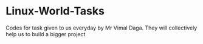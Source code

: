 # Linux-World-Tasks
Codes for task given to us everyday by Mr Vimal Daga. They will collectively help us to build a bigger project
